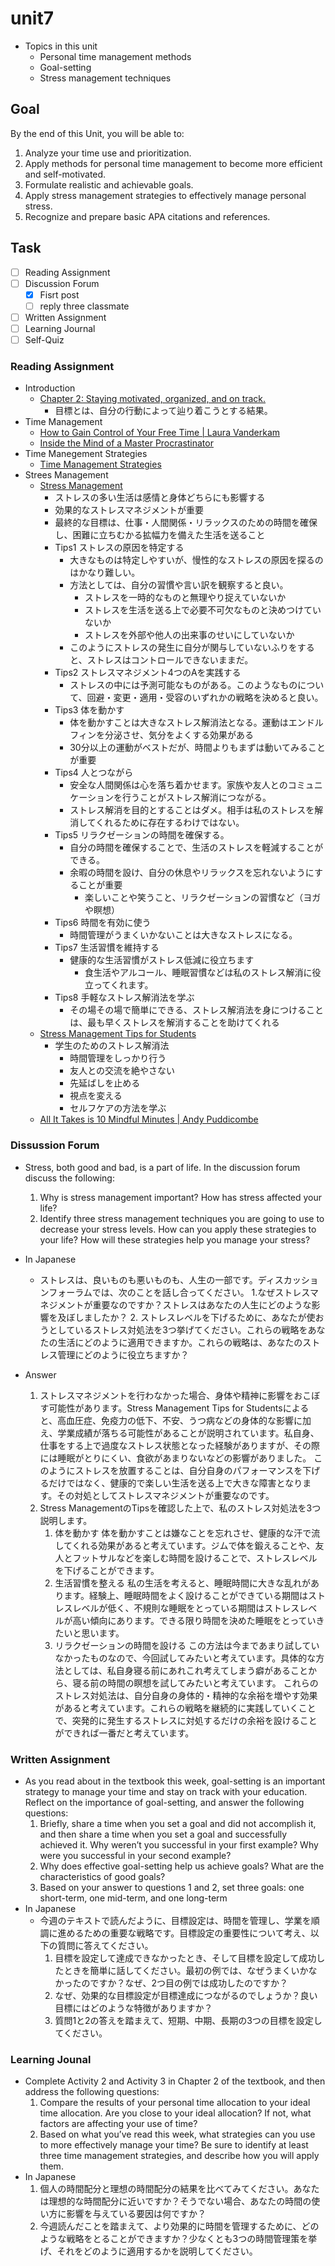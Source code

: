 # unit7

- Topics in this unit
  - Personal time management methods
  - Goal-setting
  - Stress management techniques

## Goal

By the end of this Unit, you will be able to:

1. Analyze your time use and prioritization.
2. Apply methods for personal time management to become more efficient and self-motivated.
3. Formulate realistic and achievable goals.
4. Apply stress management strategies to effectively manage personal stress.
5. Recognize and prepare basic APA citations and references.

## Task

- [ ] Reading Assignment
- [ ] Discussion Forum
  - [x] Fisrt post
  - [ ] reply three classmate
- [ ] Written Assignment
- [ ] Learning Journal
- [ ] Self-Quiz

### Reading Assignment

- Introduction
  - [Chapter 2: Staying motivated, organized, and on track.](https://open.lib.umn.edu/collegesuccess/part/chapter-2-staying-motivated-organized-and-on-track/)
    - 目標とは、自分の行動によって辿り着こうとする結果。
- Time Management
  - [How to Gain Control of Your Free Time | Laura Vanderkam](https://my.uopeople.edu/pluginfile.php/1591987/mod_book/chapter/352623/How%20to%20gain%20control%20of%20your%20free%20time%20Transcript.pdf)
  - [Inside the Mind of a Master Procrastinator](https://my.uopeople.edu/pluginfile.php/1591987/mod_book/chapter/352623/Inside%20the%20Mind%20of%20a%20Master%20Procrastinator.pdf)
- Time Manegement Strategies
  - [Time Management Strategies](https://my.uopeople.edu/pluginfile.php/1591987/mod_book/chapter/352622/Time%20Management.pdf)
- Strees Management
  - [Stress Management](https://www.helpguide.org/articles/stress/stress-management.htm)
    - ストレスの多い生活は感情と身体どちらにも影響する
    - 効果的なストレスマネジメントが重要
    - 最終的な目標は、仕事・人間関係・リラックスのための時間を確保し、困難に立ちむかる拡幅力を備えた生活を送ること
    - Tips1 ストレスの原因を特定する
      - 大きなものは特定しやすいが、慢性的なストレスの原因を探るのはかなり難しい。
      - 方法としては、自分の習慣や言い訳を観察すると良い。
        - ストレスを一時的なものと無理やり捉えていないか
        - ストレスを生活を送る上で必要不可欠なものと決めつけていないか
        - ストレスを外部や他人の出来事のせいにしていないか
      - このようにストレスの発生に自分が関与していないふりをすると、ストレスはコントロールできないままだ。
    - Tips2 ストレスマネジメント4つのAを実践する
      - ストレスの中には予測可能なものがある。このようなものについて、回避・変更・適用・受容のいずれかの戦略を決めると良い。
    - Tips3 体を動かす
      - 体を動かすことは大きなストレス解消法となる。運動はエンドルフィンを分泌させ、気分をよくする効果がある
      - 30分以上の運動がベストだが、時間よりもまずは動いてみることが重要
    - Tips4 人とつながら
      - 安全な人間関係は心を落ち着かせます。家族や友人とのコミュニケーションを行うことがストレス解消につながる。
      - ストレス解消を目的とすることはダメ。相手は私のストレスを解消してくれるために存在するわけではない。
    - Tips5 リラクゼーションの時間を確保する。
      - 自分の時間を確保することで、生活のストレスを軽減することができる。
      - 余暇の時間を設け、自分の休息やリラックスを忘れないようにすることが重要
        - 楽しいことや笑うこと、リラクゼーションの習慣など（ヨガや瞑想）
    - Tips6 時間を有効に使う
      - 時間管理がうまくいかないことは大きなストレスになる。
    - Tips7 生活習慣を維持する
      - 健康的な生活習慣がストレス低減に役立ちます
        - 食生活やアルコール、睡眠習慣などは私のストレス解消に役立ってくれます。
    - Tips8 手軽なストレス解消法を学ぶ
      - その場その場で簡単にできる、ストレス解消法を身につけることは、最も早くストレスを解消することを助けてくれる
  - [Stress Management Tips for Students](https://psychcentral.com/stress/stress-management-tips-for-students)
    - 学生のためのストレス解消法
      - 時間管理をしっかり行う
      - 友人との交流を絶やさない
      - 先延ばしを止める
      - 視点を変える
      - セルフケアの方法を学ぶ
  - [All It Takes is 10 Mindful Minutes | Andy Puddicombe](https://my.uopeople.edu/pluginfile.php/1591987/mod_book/chapter/352624/All%20it%20takes%20is%2010%20mindful%20minutes%20Transcript.pdf)

### Dissussion Forum

- Stress, both good and bad, is a part of life. In the discussion forum discuss the following:
  1. Why is stress management important? How has stress affected your life?
  2. Identify three stress management techniques you are going to use to decrease your stress levels. How can you apply these strategies to your life? How will these strategies help you manage your stress?
- In Japanese
  - ストレスは、良いものも悪いものも、人生の一部です。ディスカッションフォーラムでは、次のことを話し合ってください。
    1.なぜストレスマネジメントが重要なのですか？ストレスはあなたの人生にどのような影響を及ぼしましたか？
    2. ストレスレベルを下げるために、あなたが使おうとしているストレス対処法を3つ挙げてください。これらの戦略をあなたの生活にどのように適用できますか。これらの戦略は、あなたのストレス管理にどのように役立ちますか？

- Answer
  1. ストレスマネジメントを行わなかった場合、身体や精神に影響をおこぼす可能性があります。Stress Management Tips for Studentsによると、高血圧症、免疫力の低下、不安、うつ病などの身体的な影響に加え、学業成績が落ちる可能性があることが説明されています。私自身、仕事をする上で過度なストレス状態となった経験がありますが、その際には睡眠がとりにくい、食欲があまりないなどの影響がありました。
  このようにストレスを放置することは、自分自身のパフォーマンスを下げるだけではなく、健康的で楽しい生活を送る上で大きな障害となります。その対処としてストレスマネジメントが重要なのです。
  2. Stress ManagementのTipsを確認した上で、私のストレス対処法を3つ説明します。
     1. 体を動かす
      体を動かすことは嫌なことを忘れさせ、健康的な汗で流してくれる効果があると考えています。ジムで体を鍛えることや、友人とフットサルなどを楽しむ時間を設けることで、ストレスレベルを下げることができます。
     2. 生活習慣を整える
      私の生活を考えると、睡眠時間に大きな乱れがあります。経験上、睡眠時間をよく設けることができている期間はストレスレベルが低く、不規則な睡眠をとっている期間はストレスレベルが高い傾向にあります。できる限り時間を決めた睡眠をとっていきたいと思います。
     3. リラクゼーションの時間を設ける
      この方法は今まであまり試していなかったものなので、今回試してみたいと考えています。具体的な方法としては、私自身寝る前にあれこれ考えてしまう癖があることから、寝る前の時間の瞑想を試してみたいと考えています。
    これらのストレス対処法は、自分自身の身体的・精神的な余裕を増やす効果があると考えています。これらの戦略を継続的に実践していくことで、突発的に発生するストレスに対処するだけの余裕を設けることができれば一番だと考えています。

### Written Assignment

- As you read about in the textbook this week, goal-setting is an important strategy to manage your time and stay on track with your education. Reflect on the importance of goal-setting, and answer the following questions:
  1. Briefly, share a time when you set a goal and did not accomplish it, and then share a time when you set a goal and successfully achieved it. Why weren’t you successful in your first example? Why were you successful in your second example?
  2. Why does effective goal-setting help us achieve goals? What are the characteristics of good goals?
  3. Based on your answer to questions 1 and 2, set three goals: one short-term, one mid-term, and one long-term
- In Japanese
  - 今週のテキストで読んだように、目標設定は、時間を管理し、学業を順調に進めるための重要な戦略です。目標設定の重要性について考え、以下の質問に答えてください。
    1. 目標を設定して達成できなかったとき、そして目標を設定して成功したときを簡単に話してください。最初の例では、なぜうまくいかなかったのですか？なぜ、2つ目の例では成功したのですか？
    2. なぜ、効果的な目標設定が目標達成につながるのでしょうか？良い目標にはどのような特徴がありますか？
    3. 質問1と2の答えを踏まえて、短期、中期、長期の3つの目標を設定してください。

### Learning Jounal

- Complete Activity 2 and Activity 3 in Chapter 2 of the textbook, and then address the following questions:
  1. Compare the results of your personal time allocation to your ideal time allocation. Are you close to your ideal allocation? If not, what factors are affecting your use of time?
  2. Based on what you’ve read this week, what strategies can you use to more effectively manage your time? Be sure to identify at least three time management strategies, and describe how you will apply them.
- In Japanese
  1. 個人の時間配分と理想の時間配分の結果を比べてみてください。あなたは理想的な時間配分に近いですか？そうでない場合、あなたの時間の使い方に影響を与えている要因は何ですか？
  2. 今週読んだことを踏まえて、より効果的に時間を管理するために、どのような戦略をとることができますか？少なくとも3つの時間管理策を挙げ、それをどのように適用するかを説明してください。
